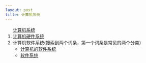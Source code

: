 ```yaml
---
layout: post
title: 计算机系统
---
```

<ol><a href="https://baike.baidu.com/item/%E8%AE%A1%E7%AE%97%E6%9C%BA%E7%B3%BB%E7%BB%9F/7210959" target="_blank">计算机系统</a>
<li><a href="https://baike.baidu.com/item/%E8%AE%A1%E7%AE%97%E6%9C%BA%E7%A1%AC%E4%BB%B6%E7%B3%BB%E7%BB%9F/8092895" target="_blank">计算机硬件系统</a></li>
<li>计算机软件系统(搜索到两个词条，第一个词条是常见的两个分类）
  <ul>
    <li>
      <a href="https://baike.baidu.com/item/%E8%AE%A1%E7%AE%97%E6%9C%BA%E7%9A%84%E8%BD%AF%E4%BB%B6%E7%B3%BB%E7%BB%9F/22263418" target="_blank">计算机的软件系统</a>
    </li>
    <li>
      <a href="https://baike.baidu.com/item/%E8%BD%AF%E4%BB%B6%E7%B3%BB%E7%BB%9F?fromModule=lemma_search-box" target="_blank">软件系统</a>
    </li>
  </ul>
  </li>
</ol>
